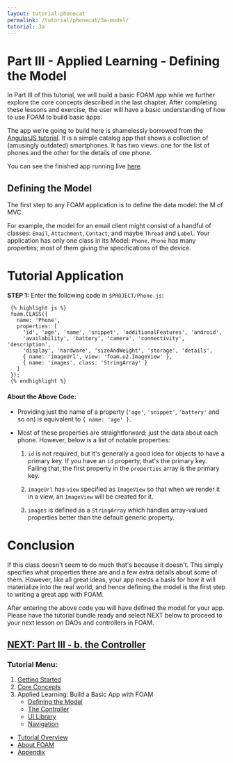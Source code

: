 ```yaml
---
layout: tutorial-phonecat
permalink: /tutorial/phonecat/3a-model/
tutorial: 3a
---
```

# **Part III - Applied Learning - Defining the Model**

In Part III of this tutorial, we will build a basic FOAM app while we further explore the core concepts described in the last chapter. After completing these lessons and exercise, the user will have a basic understanding of how to use FOAM to build basic apps.

The app we're going to build here is shamelessly borrowed from the
[AngularJS tutorial](https://docs.angularjs.org/tutorial). It is a simple catalog app that shows a collection of (amusingly outdated) smartphones. It has two views: one for the list of phones and the other for the details of one phone.

You can see the finished app running live [here](../../index.html).

## **Defining the Model**

The first step to any FOAM application is to define the data model: the M of MVC.

For example, the model for an email client might consist of a handful of classes: `Email`, `Attachment`, `Contact`, and maybe `Thread` and `Label`.  Your application has only one class in its Model: `Phone`. `Phone` has many properties; most of them giving the specifications of the device.

# **Tutorial Application**

**STEP 1:** Enter the following code in `$PROJECT/Phone.js`:

     {% highlight js %}
     foam.CLASS({
       name: 'Phone',
       properties: [
         'id', 'age', 'name', 'snippet', 'additionalFeatures', 'android',
         'availability', 'battery', 'camera', 'connectivity', 'description',
         'display', 'hardware', 'sizeAndWeight', 'storage', 'details',
         { name: 'imageUrl', view: 'foam.u2.ImageView' },
         { name: 'images', class: 'StringArray' }
       ]
     });
     {% endhighlight %}


#### **About the Above Code:**

* Providing just the name of a property (`'age'`, `'snippet'`, `'battery'` and so on) is equivalent to `{ name: 'age' }`.

* Most of these properties are straightforward; just the data about each phone.  However, below is a list of notable properties: 

  1. `id` is not required, but it's generally a good idea for objects to have a primary key. If you have an `id` property, that's the primary key. Failing that, the first property in the `properties` array is the primary key.

  2. `imageUrl` has `view` specified as `ImageView` so that when we render it in a view, an `ImageView` will be created for it.

  3. `images` is defined as a `StringArray` which handles array-valued properties better than the default generic property.



# **Conclusion**

If this class doesn't seem to do much that's because it doesn't. This simply specifies what properties there are and a few extra details about some of them.  However,  like all great ideas, your app needs a basis for how it will materialize into the real world, and hence defining the model is the first step to writing a great app with FOAM. 

After entering the above code you will have defined the model for your app.  Please have the tutorial bundle ready and select NEXT below to proceed to your next lesson on DAOs and controllers in FOAM.

## **[NEXT:  Part III - b. the Controller](../3b-dao/)**

### **Tutorial Menu:** 

1. [Getting Started](../1-gettingstarted/)
1. [Core Concepts](../2-concepts/)
1. Applied Learning: Build a Basic App with FOAM
    * [Defining the Model](../3a-model/)
    * [The Controller](../3b-dao/)
    * [UI Library](../3c-UI/)
    * [Navigation](../3d-navigation/)

* [Tutorial Overview](../0-intro/)
* [About FOAM](/foam/about/)
* [Appendix](../4-appendix/)